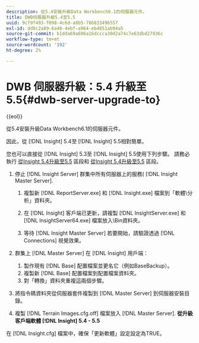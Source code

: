 ```yaml
---
description: 從5.4安裝升級Data Workbench6.1的伺服器元件。
title: DWB伺服器升級5.4至5.5
uuid: 9cf9f493-f098-4c6d-a8b5-786833496557
exl-id: dd8c2a89-6a40-4ebf-a964-eb4851ab94a5
source-git-commit: b1dda69a606a16dccca30d2a74c7e63dbd27936c
workflow-type: tm+mt
source-wordcount: '192'
ht-degree: 2%

---
```


# DWB 伺服器升級：5.4 升級至 5.5{#dwb-server-upgrade-to}

{{eol}}

從5.4安裝升級Data Workbench6.1的伺服器元件。

因此，從 [!DNL Insight] 5.4至 [!DNL Insight] 5.5相對簡單。

您也可以直接從 [!DNL Insight] 5.3至 [!DNL Insight] 5.5使用下列步驟。 請務必執行 [從Insight 5.4升級至5.5](../../../../home/c-inst-svr/c-upgrd-uninst-sftwr/c-upgrd-sftwr/t-upgrd-to-5.5.md#task-b581e47952e941158d52db3e68f076b9) 區段和 [從Insight 5.4升級至5.5](../../../../home/c-inst-svr/c-upgrd-uninst-sftwr/c-upgrd-sftwr/t-upgrd-to-5.5.md#task-b581e47952e941158d52db3e68f076b9) 區段。

1. 停止 [!DNL Insight Server] 群集中所有伺服器上的服務( [!DNL Insight Master Server].

   1. 複製新 [!DNL ReportServer.exe] 和 [!DNL Insight.exe] 檔案到「軟體\分析」資料夾。

   1. 在 [!DNL Insight] 客戶端已更新，請複製 [!DNL InsightServer.exe] 和 [!DNL InsightServer64.exe] 檔案放入\Bin資料夾。

   1. 等待 [!DNL Insight Master Server] 若要開始，請驗證透過 [!DNL Connections] 視覺效果。

1. 群集上 [!DNL Master Server] 在 [!DNL Insight] 用戶端：

   1. 製作現有 [!DNL Base] 配置檔案並更名它（例如BaseBackup）。
   1. 複製新 [!DNL Base] 配置檔案到配置檔案資料夾。
   1. 對「轉換」資料夾重複這兩個步驟。

1. 將指令碼資料夾從伺服器套件複製到 [!DNL Master Server] 到伺服器安裝目錄。
1. 複製 [!DNL Terrain Images.cfg.off] 檔案放入 [!DNL Master Server].
   **從升級客戶端軟體 [!DNL Insight] 5.4 - 5.5**

在 [!DNL Insight.cfg] 檔案中，確保「更新軟體」設定設定為TRUE。
